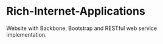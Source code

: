 # Rich-Internet-Applications
Website with Backbone, Bootstrap and RESTful web service implementation.
